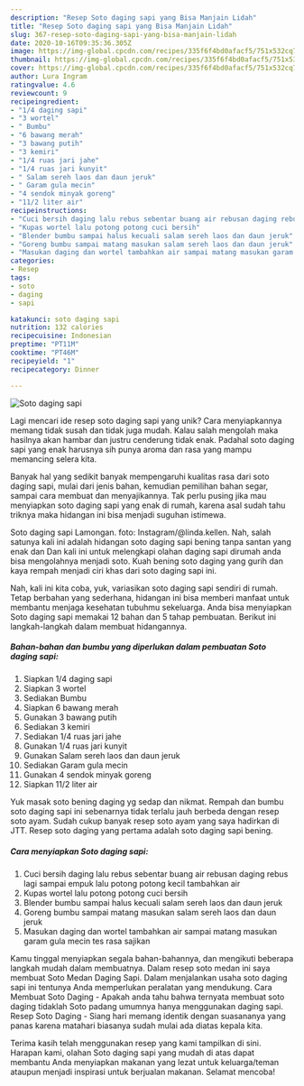 ```yaml
---
description: "Resep Soto daging sapi yang Bisa Manjain Lidah"
title: "Resep Soto daging sapi yang Bisa Manjain Lidah"
slug: 367-resep-soto-daging-sapi-yang-bisa-manjain-lidah
date: 2020-10-16T09:35:36.305Z
image: https://img-global.cpcdn.com/recipes/335f6f4bd0afacf5/751x532cq70/soto-daging-sapi-foto-resep-utama.jpg
thumbnail: https://img-global.cpcdn.com/recipes/335f6f4bd0afacf5/751x532cq70/soto-daging-sapi-foto-resep-utama.jpg
cover: https://img-global.cpcdn.com/recipes/335f6f4bd0afacf5/751x532cq70/soto-daging-sapi-foto-resep-utama.jpg
author: Lura Ingram
ratingvalue: 4.6
reviewcount: 9
recipeingredient:
- "1/4 daging sapi"
- "3 wortel"
- " Bumbu"
- "6 bawang merah"
- "3 bawang putih"
- "3 kemiri"
- "1/4 ruas jari jahe"
- "1/4 ruas jari kunyit"
- " Salam sereh laos dan daun jeruk"
- " Garam gula mecin"
- "4 sendok minyak goreng"
- "11/2 liter air"
recipeinstructions:
- "Cuci bersih daging lalu rebus sebentar buang air rebusan daging rebus lagi sampai empuk lalu potong potong kecil tambahkan air"
- "Kupas wortel lalu potong potong cuci bersih"
- "Blender bumbu sampai halus kecuali salam sereh laos dan daun jeruk"
- "Goreng bumbu sampai matang masukan salam sereh laos dan daun jeruk"
- "Masukan daging dan wortel tambahkan air sampai matang masukan garam gula mecin tes rasa sajikan"
categories:
- Resep
tags:
- soto
- daging
- sapi

katakunci: soto daging sapi 
nutrition: 132 calories
recipecuisine: Indonesian
preptime: "PT11M"
cooktime: "PT46M"
recipeyield: "1"
recipecategory: Dinner

---
```



![Soto daging sapi](https://img-global.cpcdn.com/recipes/335f6f4bd0afacf5/751x532cq70/soto-daging-sapi-foto-resep-utama.jpg)

Lagi mencari ide resep soto daging sapi yang unik? Cara menyiapkannya memang tidak susah dan tidak juga mudah. Kalau salah mengolah maka hasilnya akan hambar dan justru cenderung tidak enak. Padahal soto daging sapi yang enak harusnya sih punya aroma dan rasa yang mampu memancing selera kita.

Banyak hal yang sedikit banyak mempengaruhi kualitas rasa dari soto daging sapi, mulai dari jenis bahan, kemudian pemilihan bahan segar, sampai cara membuat dan menyajikannya. Tak perlu pusing jika mau menyiapkan soto daging sapi yang enak di rumah, karena asal sudah tahu triknya maka hidangan ini bisa menjadi suguhan istimewa.

Soto daging sapi Lamongan. foto: Instagram/@linda.kellen. Nah, salah satunya kali ini adalah hidangan soto daging sapi bening tanpa santan yang enak dan Dan kali ini untuk melengkapi olahan daging sapi dirumah anda bisa mengolahnya menjadi soto. Kuah bening soto daging yang gurih dan kaya rempah menjadi ciri khas dari soto daging sapi ini.


Nah, kali ini kita coba, yuk, variasikan soto daging sapi sendiri di rumah. Tetap berbahan yang sederhana, hidangan ini bisa memberi manfaat untuk membantu menjaga kesehatan tubuhmu sekeluarga. Anda bisa menyiapkan Soto daging sapi memakai 12 bahan dan 5 tahap pembuatan. Berikut ini langkah-langkah dalam membuat hidangannya.

<!--inarticleads1-->

##### Bahan-bahan dan bumbu yang diperlukan dalam pembuatan Soto daging sapi:

1. Siapkan 1/4 daging sapi
1. Siapkan 3 wortel
1. Sediakan  Bumbu
1. Siapkan 6 bawang merah
1. Gunakan 3 bawang putih
1. Sediakan 3 kemiri
1. Sediakan 1/4 ruas jari jahe
1. Gunakan 1/4 ruas jari kunyit
1. Gunakan  Salam sereh laos dan daun jeruk
1. Sediakan  Garam gula mecin
1. Gunakan 4 sendok minyak goreng
1. Siapkan 11/2 liter air


Yuk masak soto bening daging yg sedap dan nikmat. Rempah dan bumbu soto daging sapi ini sebenarnya tidak terlalu jauh berbeda dengan resep soto ayam. Sudah cukup banyak resep soto ayam yang saya hadirkan di JTT. Resep soto daging yang pertama adalah soto daging sapi bening. 

<!--inarticleads2-->

##### Cara menyiapkan Soto daging sapi:

1. Cuci bersih daging lalu rebus sebentar buang air rebusan daging rebus lagi sampai empuk lalu potong potong kecil tambahkan air
1. Kupas wortel lalu potong potong cuci bersih
1. Blender bumbu sampai halus kecuali salam sereh laos dan daun jeruk
1. Goreng bumbu sampai matang masukan salam sereh laos dan daun jeruk
1. Masukan daging dan wortel tambahkan air sampai matang masukan garam gula mecin tes rasa sajikan


Kamu tinggal menyiapkan segala bahan-bahannya, dan mengikuti beberapa langkah mudah dalam membuatnya. Dalam resep soto medan ini saya membuat Soto Medan Daging Sapi. Dalam menjalankan usaha soto daging sapi ini tentunya Anda memperlukan peralatan yang mendukung. Cara Membuat Soto Daging - Apakah anda tahu bahwa ternyata membuat soto daging tidaklah Soto padang umumnya hanya menggunakan daging sapi. Resep Soto Daging - Siang hari memang identik dengan suasananya yang panas karena matahari biasanya sudah mulai ada diatas kepala kita. 

Terima kasih telah menggunakan resep yang kami tampilkan di sini. Harapan kami, olahan Soto daging sapi yang mudah di atas dapat membantu Anda menyiapkan makanan yang lezat untuk keluarga/teman ataupun menjadi inspirasi untuk berjualan makanan. Selamat mencoba!
